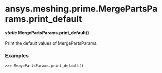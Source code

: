 # ansys.meshing.prime.MergePartsParams.print_default

#### *static* MergePartsParams.print_default()

Print the default values of MergePartsParams.

### Examples

```pycon
>>> MergePartsParams.print_default()
```

<!-- !! processed by numpydoc !! -->
